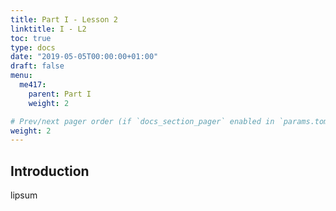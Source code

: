 ```yaml
---
title: Part I - Lesson 2
linktitle: I - L2
toc: true
type: docs
date: "2019-05-05T00:00:00+01:00"
draft: false
menu:
  me417:
    parent: Part I
    weight: 2

# Prev/next pager order (if `docs_section_pager` enabled in `params.toml`)
weight: 2
---
```


## Introduction

lipsum